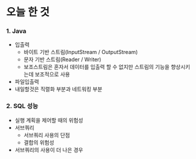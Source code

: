 # 오늘 한 것
### 1. Java
- 입출력
    - 바이트 기반 스트림(InputStream / OutputStream)
    - 문자 기반 스트림(Reader / Writer)
    - 보조스트림은 혼자서 데이터를 입출력 할 수 없지만 스트림의 기능을 향상시키는데 보조적으로 사용
- 파일입출력
- 내일할것은 직렬화 부분과 네트워킹 부분

### 2. SQL 성능
- 실행 계획을 제어할 때의 위험성
- 서브쿼리
    - 서브쿼리 사용의 단점
    - 결합의 위험성
- 서브쿼리의 사용이 더 나은 경우

